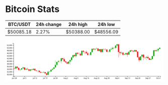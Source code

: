 # Bitcoin Stats

BTC/USDT|24h change|24h high|24h low|
|---|---|---|---|
|$50085.18|2.27%|$50388.00|$48556.09|

<img src="./chart.svg">
